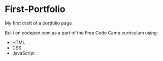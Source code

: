 # First-Portfolio
My first draft of a portfolio page

Built on codepen.com as a part of the Free Code Camp curriculum using:
- HTML
- CSS
- JavaScript
